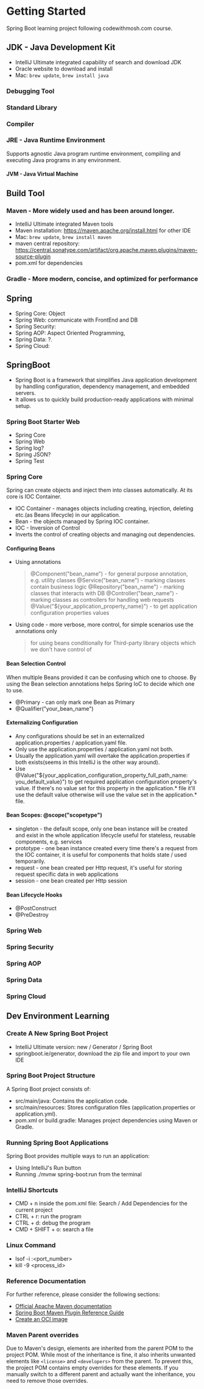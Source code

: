 # Getting Started
Spring Boot learning project following codewithmosh.com course.

## JDK - Java Development Kit
* IntelliJ Ultimate integrated capability of search and download JDK
* Oracle website to download and install
* Mac: ```brew update```, ```brew install java```
### Debugging Tool
### Standard Library
### Compiler

### JRE - Java Runtime Environment
Supports agnostic Java program runtime environment, compiling and executing Java programs in any environment.
#### JVM - Java Virtual Machine

## Build Tool
### Maven - More widely used and has been around longer.
* IntelliJ Ultimate integrated Maven tools
* Maven installation: https://maven.apache.org/install.html for other IDE
* Mac: ```brew update```, ```brew install maven```
* maven central repository: https://central.sonatype.com/artifact/org.apache.maven.plugins/maven-source-plugin
* pom.xml for dependencies
### Gradle - More modern, concise, and optimized for performance
    
## Spring
* Spring Core: Object
* Spring Web: communicate with FrontEnd and DB
* Spring Security: 
* Spring AOP: Aspect Oriented Programming, 
* Spring Data: ?.
* Spring Cloud:

## SpringBoot
* Spring Boot is a framework that simplifies Java application development by
handling configuration, dependency management, and embedded servers.
* It allows us to quickly build production-ready applications with minimal setup.
### Spring Boot Starter Web
* Spring Core
* Spring Web
* Spring log?
* Spring JSON?
* Spring Test


### Spring Core
Spring can create objects and inject them into classes automatically.
At its core is IOC Container.
* IOC Container - manages objects including 
                  creating, injection, deleting etc.(as Beans lifecycle) 
                  in our application.
* Bean - the objects managed by Spring IOC container.
* IOC - Inversion of Control
* Inverts the control of creating objects and managing out dependencies.

#### Configuring Beans
* Using annotations
    > @Component("bean_name") - for general purpose annotation, e.g. utility classes
    > @Service("bean_name") - marking classes contain business logic
    > @Repository("bean_name") - marking classes that interacts with DB
    > @Controller("bean_name") - marking classes as controllers for handling web requests
    > @Value("${your_application_property_name}") - to get application configuration properties values
* Using code - more verbose, more control, for simple scenarios use the annotations only
    > for using beans conditionally
    > for Third-party library objects which we don't have control of

#### Bean Selection Control
When multiple Beans provided it can be confusing which one to choose. 
By using the Bean selection annotations helps Spring IoC to decide which one to use.
* @Primary - can only mark one Bean as Primary
* @Qualifier("your_bean_name")

#### Externalizing Configuration
* Any configurations should be set in an externalized application.properties / application.yaml file.
* Only use the application.properties / application.yaml not both.
* Usually the application.yaml will overtake the application.properties if both exists(seems in this IntelliJ is the other way around).
* Use @Value("${your_application_configuration_property_full_path_name: you_default_value}") to get 
  required application configuration property's value. If there's no value set for this property in the application.* file
  it'll use the default value otherwise will use the value set in the application.* file.

#### Bean Scopes: @scope("scopetype")
* singleton - the default scope, only one bean instance will be created and exist in the whole application lifecycle
              useful for stateless, reusable components, e.g. services
* prototype - one bean instance created every time there's a request from the IOC container, 
              it is useful for components that holds state / used temporarily.
* request - one bean created per Http request,
            it's useful for storing request specific data in web applications
* session - one bean created per Http session

#### Bean Lifecycle Hooks
* @PostConstruct
* @PreDestroy

### Spring Web

### Spring Security

### Spring AOP

### Spring Data

### Spring Cloud


## Dev Environment Learning
### Create A New Spring Boot Project
* IntelliJ Ultimate version: new / Generator / Spring Boot
* springboot.ie/generator, download the zip file and import to your own IDE

### Spring Boot Project Structure
A Spring Boot project consists of:
* src/main/java: Contains the application code.
* src/main/resources: Stores configuration files (application.properties or
application.yml).
* pom.xml or build.gradle: Manages project dependencies using Maven or
Gradle.

### Running Spring Boot Applications
Spring Boot provides multiple ways to run an application:
* Using IntelliJ's Run button
* Running ./mvnw spring-boot:run from the terminal

### IntelliJ Shortcuts
* CMD + n inside the pom.xml file: Search / Add Dependencies for the current project
* CTRL + r: run the program
* CTRL + d: debug the program
* CMD + SHIFT + o: search a file

### Linux Command
* lsof -i :<port_number>
* kill -9 <process_id>

### Reference Documentation
For further reference, please consider the following sections:
* [Official Apache Maven documentation](https://maven.apache.org/guides/index.html)
* [Spring Boot Maven Plugin Reference Guide](https://docs.spring.io/spring-boot/3.5.0-M3/maven-plugin)
* [Create an OCI image](https://docs.spring.io/spring-boot/3.5.0-M3/maven-plugin/build-image.html)

### Maven Parent overrides
Due to Maven's design, elements are inherited from the parent POM to the project POM.
While most of the inheritance is fine, it also inherits unwanted elements like `<license>` and `<developers>` from the
parent.
To prevent this, the project POM contains empty overrides for these elements.
If you manually switch to a different parent and actually want the inheritance, you need to remove those overrides.

